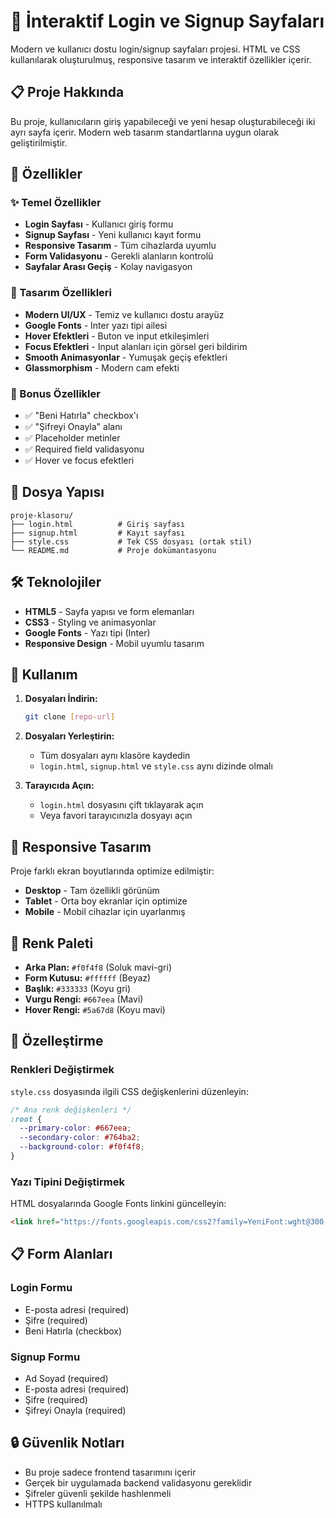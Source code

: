 # 🔐 İnteraktif Login ve Signup Sayfaları

Modern ve kullanıcı dostu login/signup sayfaları projesi. HTML ve CSS kullanılarak oluşturulmuş, responsive tasarım ve interaktif özellikler içerir.

## 📋 Proje Hakkında

Bu proje, kullanıcıların giriş yapabileceği ve yeni hesap oluşturabileceği iki ayrı sayfa içerir. Modern web tasarım standartlarına uygun olarak geliştirilmiştir.

## 🚀 Özellikler

### ✨ Temel Özellikler
- **Login Sayfası** - Kullanıcı giriş formu
- **Signup Sayfası** - Yeni kullanıcı kayıt formu
- **Responsive Tasarım** - Tüm cihazlarda uyumlu
- **Form Validasyonu** - Gerekli alanların kontrolü
- **Sayfalar Arası Geçiş** - Kolay navigasyon

### 🎨 Tasarım Özellikleri
- **Modern UI/UX** - Temiz ve kullanıcı dostu arayüz
- **Google Fonts** - Inter yazı tipi ailesi
- **Hover Efektleri** - Buton ve input etkileşimleri
- **Focus Efektleri** - Input alanları için görsel geri bildirim
- **Smooth Animasyonlar** - Yumuşak geçiş efektleri
- **Glassmorphism** - Modern cam efekti

### 🔧 Bonus Özellikler
- ✅ "Beni Hatırla" checkbox'ı
- ✅ "Şifreyi Onayla" alanı
- ✅ Placeholder metinler
- ✅ Required field validasyonu
- ✅ Hover ve focus efektleri

## 📁 Dosya Yapısı

```
proje-klasoru/
├── login.html          # Giriş sayfası
├── signup.html         # Kayıt sayfası
├── style.css           # Tek CSS dosyası (ortak stil)
└── README.md           # Proje dokümantasyonu
```

## 🛠️ Teknolojiler

- **HTML5** - Sayfa yapısı ve form elemanları
- **CSS3** - Styling ve animasyonlar
- **Google Fonts** - Yazı tipi (Inter)
- **Responsive Design** - Mobil uyumlu tasarım

## 🎯 Kullanım

1. **Dosyaları İndirin:**
   ```bash
   git clone [repo-url]
   ```

2. **Dosyaları Yerleştirin:**
   - Tüm dosyaları aynı klasöre kaydedin
   - `login.html`, `signup.html` ve `style.css` aynı dizinde olmalı

3. **Tarayıcıda Açın:**
   - `login.html` dosyasını çift tıklayarak açın
   - Veya favori tarayıcınızla dosyayı açın

## 📱 Responsive Tasarım

Proje farklı ekran boyutlarında optimize edilmiştir:
- **Desktop** - Tam özellikli görünüm
- **Tablet** - Orta boy ekranlar için optimize
- **Mobile** - Mobil cihazlar için uyarlanmış

## 🎨 Renk Paleti

- **Arka Plan:** `#f0f4f8` (Soluk mavi-gri)
- **Form Kutusu:** `#ffffff` (Beyaz)
- **Başlık:** `#333333` (Koyu gri)
- **Vurgu Rengi:** `#667eea` (Mavi)
- **Hover Rengi:** `#5a67d8` (Koyu mavi)

## 🔧 Özelleştirme

### Renkleri Değiştirmek
`style.css` dosyasında ilgili CSS değişkenlerini düzenleyin:
```css
/* Ana renk değişkenleri */
:root {
  --primary-color: #667eea;
  --secondary-color: #764ba2;
  --background-color: #f0f4f8;
}
```

### Yazı Tipini Değiştirmek
HTML dosyalarında Google Fonts linkini güncelleyin:
```html
<link href="https://fonts.googleapis.com/css2?family=YeniFont:wght@300;400;500;600&display=swap" rel="stylesheet">
```

## 📋 Form Alanları

### Login Formu
- E-posta adresi (required)
- Şifre (required)
- Beni Hatırla (checkbox)

### Signup Formu
- Ad Soyad (required)
- E-posta adresi (required)
- Şifre (required)
- Şifreyi Onayla (required)

## 🔒 Güvenlik Notları

- Bu proje sadece frontend tasarımını içerir
- Gerçek bir uygulamada backend validasyonu gereklidir
- Şifreler güvenli şekilde hashlenmeli
- HTTPS kullanılmalı
